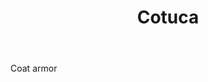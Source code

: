 ---
title: Cotuca
letter: C
permalink: "/definitions/bld-cotuca.html"
body: Coat armor
published_at: '2018-07-07'
source: Black's Law Dictionary 2nd Ed (1910)
layout: post
---